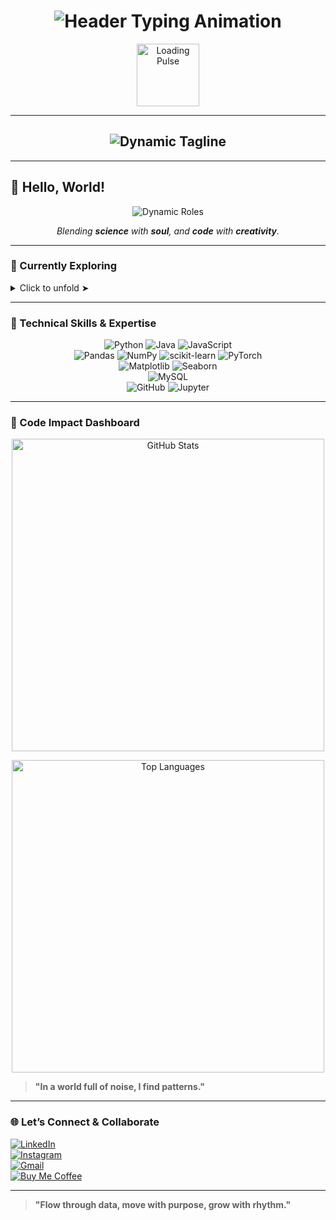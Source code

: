 <h1 align="center">
  <img src="https://readme-typing-svg.demolab.com?font=Poppins&size=38&duration=4000&weight=600&color=6366F1&center=true&vCenter=true&width=900&lines=%F0%9F%95%89+Om+Namah+Shivaya;Welcome+%F0%9F%93%9B;Aadit+Sharma+Shiwakoti;Data+Scientist+%F0%9F%93%8A;AI%2FML+Explorer+%F0%9F%A7%A0;Strategic+Business+Visionary+%F0%9F%92%BC;Dancer+%F0%9F%95%BA;Fitness+Freak+%F0%9F%92%AA;Building+Intelligent+Solutions+Through+Data+%F0%9F%93%8A" alt="Header Typing Animation" />
</h1>

<div align="center">
  <img src="https://media.giphy.com/media/L05HgB2h6qICDs5Sms/giphy.gif" width="100" alt="Loading Pulse" />
</div>

---

<h2 align="center">
  <img src="https://readme-typing-svg.demolab.com?font=Poppins&size=32&duration=3000&pause=800&color=4B0082&center=true&vCenter=true&width=800&lines=Harness+Data+%26+Devotion;Ignite+Creativity+%26+Movement" alt="Dynamic Tagline" />
</h2>

---

## 👋 Hello, World!

<p align="center">
  <img src="https://readme-typing-svg.demolab.com?font=Poppins&size=28&duration=2500&pause=600&color=008080&center=true&vCenter=true&width=700&lines=Aadit+Sharma+Shiwakoti;Data+Scientist;AI%2FML+Explorer;Business+Architect;Dancer;Fitness+Freak" alt="Dynamic Roles" />
</p>

<p align="center">
  <em>Blending <strong>science</strong> with <strong>soul</strong>, and <strong>code</strong> with <strong>creativity</strong>.</em>
</p>

---

### 🔭 Currently Exploring  
<details>
  <summary>Click to unfold ➤</summary>
  <ul>
    <li>🤖 <strong>Deep Learning</strong>: Architecting neural solutions.</li>
    <li>📊 <strong>Business Analytics</strong>: Turning insights into strategy.</li>
    <li>💃🏻 <strong>Dance & Fitness</strong>: Movement as mindful expression.</li>
  </ul>
</details>


---

### 💼 Technical Skills & Expertise  

<div align="center">
  <!-- Languages & Frameworks -->
  <img src="https://img.shields.io/badge/Python-3776AB?style=for-the-badge&logo=python&logoColor=white" alt="Python" />
  <img src="https://img.shields.io/badge/Java-007396?style=for-the-badge&logo=java&logoColor=white" alt="Java" />
  <img src="https://img.shields.io/badge/JavaScript-F7DF1E?style=for-the-badge&logo=javascript&logoColor=black" alt="JavaScript" />
  <br>
  <!-- Data Science & ML -->
  <img src="https://img.shields.io/badge/Pandas-150458?style=for-the-badge&logo=pandas&logoColor=white" alt="Pandas" />
  <img src="https://img.shields.io/badge/NumPy-013243?style=for-the-badge&logo=numpy&logoColor=white" alt="NumPy" />
  <img src="https://img.shields.io/badge/scikit--learn-F7931E?style=for-the-badge&logo=scikit-learn&logoColor=white" alt="scikit-learn" />
  <img src="https://img.shields.io/badge/PyTorch-EE4C2C?style=for-the-badge&logo=pytorch&logoColor=white" alt="PyTorch" />
  <br>
  <!-- Data Visualization & Tools -->
  <img src="https://img.shields.io/badge/Matplotlib-11557C?style=for-the-badge&logo=matplotlib&logoColor=white" alt="Matplotlib" />
  <img src="https://img.shields.io/badge/Seaborn-4C72B0?style=for-the-badge&logo=seaborn&logoColor=white" alt="Seaborn" />
  <br>
  <!-- Databases & DevOps -->
  <img src="https://img.shields.io/badge/MySQL-4479A1?style=for-the-badge&logo=mysql&logoColor=white" alt="MySQL" />
  <br>
  <!-- Cloud & Other Tools -->
  <img src="https://img.shields.io/badge/GitHub-181717?style=for-the-badge&logo=github&logoColor=white" alt="GitHub" />
  <img src="https://img.shields.io/badge/Jupyter-DA5B0B?style=for-the-badge&logo=jupyter&logoColor=white" alt="Jupyter" />
</div>

---


### 🚀 Code Impact Dashboard

<p align="center">
  <img src="https://github-readme-stats.vercel.app/api?username=aadit1011&show_icons=true&theme=dark&hide_border=true&include_all_commits=true" width="500" alt="GitHub Stats" />
</p>

<p align="center">
  <img src="https://github-readme-stats.vercel.app/api/top-langs/?username=aadit1011&layout=compact&theme=dark&hide_border=true" width="500" alt="Top Languages" />
</p>

>**"In a world full of noise, I find patterns."**


---

### 🌐 Let’s Connect & Collaborate

[![LinkedIn](https://img.shields.io/badge/-LinkedIn-0A66C2?style=for-the-badge&logo=linkedin)](https://www.linkedin.com/in/aadit-sharma-a74463279)  
[![Instagram](https://img.shields.io/badge/-Instagram-E4405F?style=for-the-badge&logo=instagram)](https://instagram.com/aaditsharma_shiwakoti)  
[![Gmail](https://img.shields.io/badge/-Gmail-EA4335?style=for-the-badge&logo=gmail)](mailto:vardanshiwakoti123@gmail.com)  
[![Buy Me Coffee](https://img.shields.io/badge/-Buy_Me_Coffee-FFDD00?style=for-the-badge&logo=buymeacoffee)](https://www.buymeacoffee.com/aaditsharma)

---

> **"Flow through data, move with purpose, grow with rhythm."**
